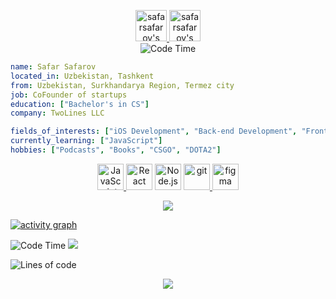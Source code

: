 

<p align="center">
<a href="https://www.linkedin.com/in/safarmurod-safarov-085496160/">
  <img alt="safarsafarov's LinkdeIN" width="50px" src="https://user-images.githubusercontent.com/43545812/144035037-0f415fc7-9f96-4517-a370-ccc6e78a714b.png" />
</a>
<a href="https://www.instagram.com/safarslife">
  <img alt="safarsafarov's Instagram" width="50px" src="https://user-images.githubusercontent.com/43545812/144035088-0dfb165f-8fe0-4d13-896c-876c29d2b128.png" />
</a>
<br>
<img alt="Code Time" src="https://img.shields.io/endpoint?style=flat&url=https://codetime-api.datreks.com/badge/1615?logoColor=white%26project=%26recentMS=0%26showProject=false" />
</p>

```yaml
name: Safar Safarov
located_in: Uzbekistan, Tashkent
from: Uzbekistan, Surkhandarya Region, Termez city
job: CoFounder of startups
education: ["Bachelor's in CS"]
company: TwoLines LLC

fields_of_interests: ["iOS Development", "Back-end Development", "Front-End Development"]
currently_learning: ["JavaScript"]
hobbies: ["Podcasts", "Books", "CSGO", "DOTA2"]
```
<p align="center">
  <a href="https://developer.mozilla.org/en-US/docs/Web/JavaScript" target="_blank"> <img alt="JavaScript" height ="42px"  src="https://raw.githubusercontent.com/rahul-jha98/github_readme_icons/main/language_and_tools/square/javascript/javascript.svg"> </a>
  <a href="https://reactjs.org/" target="_blank"> <img alt="React" height ="42px" src="https://raw.githubusercontent.com/rahul-jha98/github_readme_icons/main/language_and_tools/square/react/react.svg"></a>
  <a href="https://nodejs.org" target="_blank"><img alt="Node.js" height ="42px" src="https://raw.githubusercontent.com/rahul-jha98/github_readme_icons/main/language_and_tools/square/node/node.svg"></a>
  <a href="https://git-scm.com/" target="_blank"> <img src="https://raw.githubusercontent.com/rahul-jha98/github_readme_icons/main/language_and_tools/square/git-scm/git-scm.svg" alt="git" height='42px'/> </a>
  <a href="https://www.figma.com/" target="_blank"> <img src="https://raw.githubusercontent.com/rahul-jha98/github_readme_icons/main/language_and_tools/square/figma/figma.svg" alt="figma" height='42px'/> </a>
</p>

<p align="center">
  <a href="https://spotify-github-profile.vercel.app/api/view?uid=71jk9rs40fqkp8r0by1ws1rgy&cover_image=true&theme=compact">
    <img src="https://spotify-github-profile.vercel.app/api/view.svg?uid=71jk9rs40fqkp8r0by1ws1rgy&cover_image=true&theme=compact">
  </a>
</p>


[![activity graph](https://activity-graph.herokuapp.com/graph?username=safarsafarov&custom_title=Safar's%20activity%20graph&theme=react-dark&hide_border=true)](https://github.com/ashutosh00710/github-readme-activity-graph)

<!--START_SECTION:waka-->
![Code Time](http://img.shields.io/badge/Code%20Time-0%20secs-blue) ![](https://visitor-badge.glitch.me/badge?page_id=safarsafarov.safarsafarov)

![Lines of code](https://img.shields.io/badge/From%20Hello%20World%20I%27ve%20Written-292%20Thousand%20lines%20of%20code-blue)


<p align="center">
  <img src="https://capsule-render.vercel.app/api?type=waving&color=gradient&height=60&section=footer"/>
</p>
